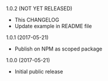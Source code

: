 1.0.2 (NOT YET RELEASED)
* This CHANGELOG
* Update example in README file

1.0.1 (2017-05-21)

* Publish on NPM as scoped package

1.0.0 (2017-05-21)

* Initial public release

